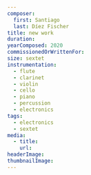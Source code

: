 ```yaml
---
composer:
  first: Santiago
  last: Díez Fischer
title: new work
duration:
yearComposed: 2020
commissionedOrWrittenFor:
size: sextet
instrumentation:
  - flute
  - clarinet
  - violin
  - cello
  - piano
  - percussion
  - electronics
tags:
  - electronics
  - sextet
media:
  - title:
    url:
headerImage:
thumbnailImage:
---
```

